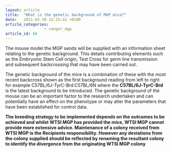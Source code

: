 ```yaml
---
layout: article
title:  "What is the genetic background of MGP mice?"
date:   2011-03-30 15:15:42 +0100
article_categories: 
                 - sanger_mgp
article_id: 66
---
```


The mouse model the MGP sends will be supplied with an information sheet relating to the genetic background. This details contributing elements such as the Embryonic Stem Cell origin, Test Cross for germ line transmission and subsequent backcrossing that may have been carried out.

The genetic background of the mice is a combination of these with the most recent backcross shown as the first background reading from left to right for example C57BL/6J-TyrC-Brd.C57BL/6N where the **C57BL/6J-TyrC-Brd** is the latest background to be introduced. The genetic background of the mouse can be an important factor to the research undertaken and can potentially have an effect on the phenotype or may alter the parameters that have been established for control data.

**The breeding strategy to be implemented depends on the outcomes to be achieved and whilst WTSI MGP has provided the mice, WTSI MGP cannot provide more extensive advice. Maintenance of a colony received from WTSI MGP is the Recipients responsibility. However any deviations from the colony supplied should be reflected by renaming the resultant colony to identify the divergence from the originating WTSI MGP colony**